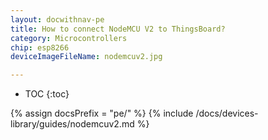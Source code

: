 ```yaml
---
layout: docwithnav-pe
title: How to connect NodeMCU V2 to ThingsBoard?
category: Microcontrollers
chip: esp8266
deviceImageFileName: nodemcuv2.jpg

---
```


* TOC
{:toc}

{% assign docsPrefix = "pe/" %}
{% include /docs/devices-library/guides/nodemcuv2.md %}

